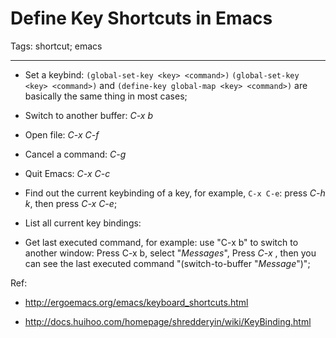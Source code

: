 # Define Key Shortcuts in Emacs
Tags: shortcut; emacs

------

* Set a keybind: `(global-set-key <key> <command>)`
  `(global-set-key <key> <command>)` and `(define-key global-map <key> <command>)`
  are basically the same thing in most cases;

* Switch to another buffer: *C-x b*

* Open file: *C-x C-f*

* Cancel a command: *C-g*

* Quit Emacs: *C-x C-c*

* Find out the current keybinding of a key, for example, `C-x C-e`:
  press *C-h k*, then press *C-x C-e*;

* List all current key bindings:

* Get last executed command, for example: use "C-x b" to switch to another window: 
  Press C-x b, select "*Messages*", Press *C-x <Esc> <Esc>*,
  then you can see the last executed command "(switch-to-buffer "*Message*")";

Ref: 

* http://ergoemacs.org/emacs/keyboard_shortcuts.html 

* http://docs.huihoo.com/homepage/shredderyin/wiki/KeyBinding.html
